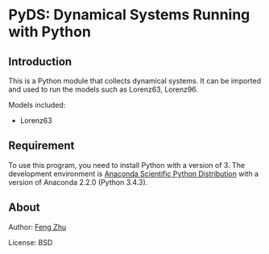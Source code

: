 # PyDS: Dynamical Systems Running with Python

## Introduction

This is a Python module that collects dynamical systems.
It can be imported and used to run the models such as Lorenz63, Lorenz96.

Models included:
+ Lorenz63


## Requirement

To use this program, you need to install Python with a version of 3.
The development environment is [Anaconda Scientific Python Distribution](http://continuum.io)
with a version of Anaconda 2.2.0 (Python 3.4.3).


## About

Author: [Feng Zhu](mailto:feng.zhu@wisc.edu)

License: BSD
